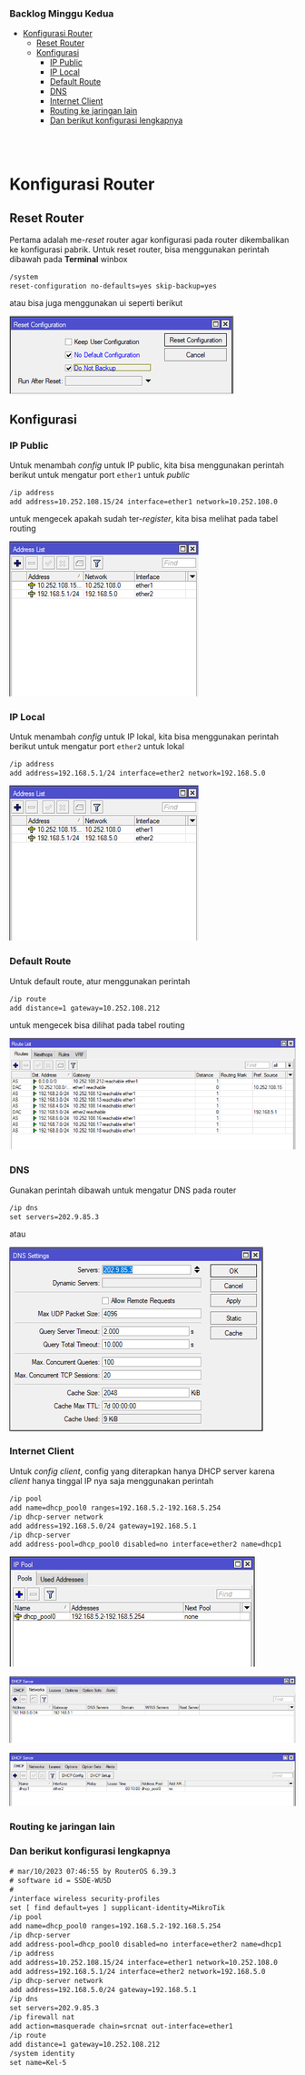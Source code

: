 ### Backlog Minggu Kedua

- [Konfigurasi Router](#konfigurasi-router)
  - [Reset Router](#reset-router)
  - [Konfigurasi](#konfigurasi)
    - [IP Public](#ip-public)
    - [IP Local](#ip-local)
    - [Default Route](#default-route)
    - [DNS](#dns)
    - [Internet Client](#internet-client)
    - [Routing ke jaringan lain](#routing-ke-jaringan-lain)
    - [Dan berikut konfigurasi lengkapnya](#dan-berikut-konfigurasi-lengkapnya)

<br><br>

# Konfigurasi Router

## Reset Router

Pertama adalah me-_reset_ router agar konfigurasi pada router dikembalikan ke konfigurasi pabrik. Untuk reset router, bisa menggunakan perintah dibawah pada **Terminal** winbox

```console
/system
reset-configuration no-defaults=yes skip-backup=yes
```

atau bisa juga menggunakan ui seperti berikut

![reset.jpg](blob/reset%20config.png)

## Konfigurasi

### IP Public

Untuk menambah _config_ untuk IP public, kita bisa menggunakan perintah berikut untuk mengatur port `ether1` untuk _public_

```console
/ip address
add address=10.252.108.15/24 interface=ether1 network=10.252.108.0
```

untuk mengecek apakah sudah ter-_register_, kita bisa melihat pada tabel routing

![ip_address.png](blob/ip%20address.png)

### IP Local

Untuk menambah _config_ untuk IP lokal, kita bisa menggunakan perintah berikut untuk mengatur port `ether2` untuk lokal

```console
/ip address
add address=192.168.5.1/24 interface=ether2 network=192.168.5.0
```

![ip_addr.png](blob/ip%20address.png)

### Default Route

Untuk default route, atur menggunakan perintah

```console
/ip route
add distance=1 gateway=10.252.108.212
```

untuk mengecek bisa dilihat pada tabel routing

![ip_def.png](blob/ip%20ro.png)

### DNS

Gunakan perintah dibawah untuk mengatur DNS pada router

```console
/ip dns
set servers=202.9.85.3
```

atau

![dns.png](blob/ip%20dns.png)

### Internet Client

Untuk _config client_, config yang diterapkan hanya DHCP server karena _client_ hanya tinggal IP nya saja menggunakan perintah

```console
/ip pool
add name=dhcp_pool0 ranges=192.168.5.2-192.168.5.254
/ip dhcp-server network
add address=192.168.5.0/24 gateway=192.168.5.1
/ip dhcp-server
add address-pool=dhcp_pool0 disabled=no interface=ether2 name=dhcp1
```

![ip_pool.png](blob/ip%20pool.png)

![dhcp_server_network.png](blob/dhcp%20server%20network.png)

![dhcp_server.png](blob/dhcp%20server.png)

### Routing ke jaringan lain

### Dan berikut konfigurasi lengkapnya

```console
# mar/10/2023 07:46:55 by RouterOS 6.39.3
# software id = SSDE-WU5D
#
/interface wireless security-profiles
set [ find default=yes ] supplicant-identity=MikroTik
/ip pool
add name=dhcp_pool0 ranges=192.168.5.2-192.168.5.254
/ip dhcp-server
add address-pool=dhcp_pool0 disabled=no interface=ether2 name=dhcp1
/ip address
add address=10.252.108.15/24 interface=ether1 network=10.252.108.0
add address=192.168.5.1/24 interface=ether2 network=192.168.5.0
/ip dhcp-server network
add address=192.168.5.0/24 gateway=192.168.5.1
/ip dns
set servers=202.9.85.3
/ip firewall nat
add action=masquerade chain=srcnat out-interface=ether1
/ip route
add distance=1 gateway=10.252.108.212
/system identity
set name=Kel-5
```

[def]: #backlog-minggu-kedua
